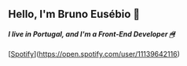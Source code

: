 ## Hello, I'm Bruno Eusébio 👋

##### I live in Portugal, and I'm a Front-End Developer 🖱!

[[Spotify](https://11139642116.vercel.app/api/spotify)](https://open.spotify.com/user/11139642116)

<!--
**Degortunger/Degortunger** is a ✨ _special_ ✨ repository because its `README.md` (this file) appears on your GitHub profile.
